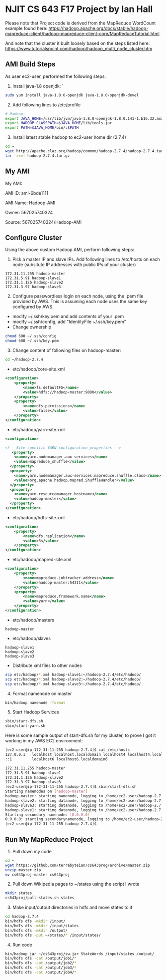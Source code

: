 # NJIT CS 643 F17 Project by Ian Hall

Please note that Project code is derived from the MapReduce WordCount example found here: https://hadoop.apache.org/docs/stable/hadoop-mapreduce-client/hadoop-mapreduce-client-core/MapReduceTutorial.html 

And note that the cluster it built loosely based on the steps listed here: https://www.tutorialspoint.com/hadoop/hadoop_multi_node_cluster.htm 

## AMI Build Steps

As user ec2-user, performed the following steps:

1. Install java-1.8 openjdk: `
```bash
sudo yum install java-1.8.0-openjdk java-1.8.0-openjdk-devel
```
2. Add following lines to /etc/profile
```bash
# Hadoop
export JAVA_HOME=/usr/lib/jvm/java-1.8.0-openjdk-1.8.0.141-1.b16.32.amzn1.x86_64/
export HADOOP_CLASSPATH=$JAVA_HOME/lib/tools.jar
export PATH=$JAVA_HOME/bin/:$PATH
```
3. Install latest stable hadoop to ec2-user home dir (2.7.4)
```bash
cd ~
wget http://apache.claz.org/hadoop/common/hadoop-2.7.4/hadoop-2.7.4.tar.gz
tar -zxvf hadoop-2.7.4.tar.gz
```

## My AMI

My AMI:

AMI ID: ami-6bde1111

AMI Name: Hadoop-AMI

Owner: 567025740324

Source: 567025740324/Hadoop-AMI

## Configure Cluster

Using the above custom Hadoop AMI, perform following steps:

1. Pick a master IP and slave IPs. Add following lines to /etc/hosts on each node (subsitute IP addresses with public IPs of your cluster)
```
172.31.11.255 hadoop-master
172.31.5.91 hadoop-slave1
172.31.1.126 hadoop-slave2
172.31.3.97 hadoop-slave3
```
2. Configure passwordless login on each node, using the .pem file provided by AWS. This is assuming each node uses the same key configured by AWS. 
* modify ~/.ssh/key.pem and add contents of your .pem
* modify ~/.ssh/config, add "IdentityFile ~/.ssh/key.pem"
* Change ownership
```bash
chmod 600 ~/.ssh/config
chmod 600 ~/.ssh/key.pem
```
3. Change content of following files on hadoop-master:
```bash
cd ~/hadoop-2.7.4
```
* etc/hadoop/core-site.xml
```xml
<configuration>
	<property>
		<name>fs.defaultFS</name>
		<value>hdfs://hadoop-master:9000</value>
	</property>
	<property>
		<name>dfs.permissions</name>
		<value>false</value>
	</property>
</configuration>
```
* etc/hadoop/yarn-site.xml
```xml
<configuration>

<!-- Site specific YARN configuration properties -->
   <property>
    <name>yarn.nodemanager.aux-services</name>
    <value>mapreduce_shuffle</value>
  </property>
  <property>
    <name>yarn.nodemanager.aux-services.mapreduce.shuffle.class</name>
    <value>org.apache.hadoop.mapred.ShuffleHandler</value>
  </property>
  <property>
    <name>yarn.resourcemanager.hostname</name>
    <value>hadoop-master</value>
  </property>
</configuration>
```
* etc/hadoop/hdfs-site.xml
```xml
<configuration>
	<property>
		<name>dfs.replication</name>
		<value>3</value>
	</property>
</configuration>
```
* etc/hadoop/mapred-site.xml
```xml
<configuration>
	<property>
		<name>mapreduce.jobtracker.address</name>
		<value>hadoop-master:54311</value>
	</property>
	<property>
		<name>mapreduce.framework.name</name>
		<value>yarn</value>
	</property>
</configuration>
```
* etc/hadoop/masters
```
hadoop-master
```
* etc/hadoop/slaves
```
hadoop-slave1
hadoop-slave2
hadoop-slave3
```
* Distribute xml files to other nodes
```bash
scp etc/hadoop/*.xml hadoop-slave1:~/hadoop-2.7.4/etc/hadoop/
scp etc/hadoop/*.xml hadoop-slave2:~/hadoop-2.7.4/etc/hadoop/
scp etc/hadoop/*.xml hadoop-slave3:~/hadoop-2.7.4/etc/hadoop/
```
4. Format namenode on master
```bash
bin/hadoop namenode -format
```
5. Start Hadoop Services
```bash
sbin/start-dfs.sh
sbin/start-yarn.sh
```

Here is some sample output of start-dfs.sh for my cluster, to prove I got it working in my AWS EC2 environment:
```bash
[ec2-user@ip-172-31-11-255 hadoop-2.7.4]$ cat /etc/hosts
127.0.0.1   localhost localhost.localdomain localhost4 localhost4.localdomain4
::1         localhost6 localhost6.localdomain6

172.31.11.255 hadoop-master
172.31.5.91 hadoop-slave1
172.31.1.126 hadoop-slave2
172.31.3.97 hadoop-slave3
[ec2-user@ip-172-31-11-255 hadoop-2.7.4]$ sbin/start-dfs.sh
Starting namenodes on [hadoop-master]
hadoop-master: starting namenode, logging to /home/ec2-user/hadoop-2.7.4/logs/hadoop-ec2-user-namenode-ip-172-31-11-255.out
hadoop-slave2: starting datanode, logging to /home/ec2-user/hadoop-2.7.4/logs/hadoop-ec2-user-datanode-ip-172-31-1-126.out
hadoop-slave3: starting datanode, logging to /home/ec2-user/hadoop-2.7.4/logs/hadoop-ec2-user-datanode-ip-172-31-3-97.out
hadoop-slave1: starting datanode, logging to /home/ec2-user/hadoop-2.7.4/logs/hadoop-ec2-user-datanode-ip-172-31-5-91.out
Starting secondary namenodes [0.0.0.0]
0.0.0.0: starting secondarynamenode, logging to /home/ec2-user/hadoop-2.7.4/logs/hadoop-ec2-user-secondarynamenode-ip-172-31-11-255.out
[ec2-user@ip-172-31-11-255 hadoop-2.7.4]$
```

## Run My MapReduce Project

1. Pull down my code
```bash
cd ~
wget https://github.com/terrabyteian/cs643prog/archive/master.zip
unzip master.zip
mv cs643proj-master cs643proj
```
2. Pull down Wikipedia pages to ~/states using the script I wrote
```bash
mkdir states
cs643proj/pull-states.sh states
```
3. Make input/output directories in hdfs and move states to it
```bash
cd hadoop-2.7.4
bin/hdfs dfs -mkdir /input/
bin/hdfs dfs -mkdir /input/states
bin/hdfs dfs -mkdir /output/
bin/hdfs dfs -put ~/states/* /input/states/
```
4. Run code
```bash
bin/hadoop jar ~/cs643proj/sw.jar StateWords /input/states /output/
bin/hdfs dfs -cat /output/job1/*
bin/hdfs dfs -cat /output/job2/*
bin/hdfs dfs -cat /output/job3/*
bin/hdfs dfs -cat /output/job4/*
```
